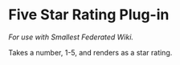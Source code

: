 # Five Star Rating Plug-in

*For use with Smallest Federated Wiki.*

Takes a number, 1-5, and renders as a star rating.
